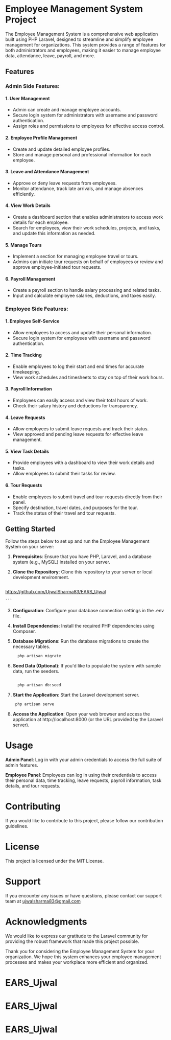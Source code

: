 # Employee Management System Project

The Employee Management System is a comprehensive web application built using PHP Laravel, designed to streamline and simplify employee management for organizations. This system provides a range of features for both administrators and employees, making it easier to manage employee data, attendance, leave, payroll, and more.

## Features

### Admin Side Features:

#### 1. User Management

-   Admin can create and manage employee accounts.
-   Secure login system for administrators with username and password authentication.
-   Assign roles and permissions to employees for effective access control.

#### 2. Employee Profile Management

-   Create and update detailed employee profiles.
-   Store and manage personal and professional information for each employee.

#### 3. Leave and Attendance Management

-   Approve or deny leave requests from employees.
-   Monitor attendance, track late arrivals, and manage absences efficiently.

#### 4. View Work Details

-   Create a dashboard section that enables administrators to access work details for each employee.
-   Search for employees, view their work schedules, projects, and tasks, and update this information as needed.

#### 5. Manage Tours

-   Implement a section for managing employee travel or tours.
-   Admins can initiate tour requests on behalf of employees or review and approve employee-initiated tour requests.

#### 6. Payroll Management

-   Create a payroll section to handle salary processing and related tasks.
-   Input and calculate employee salaries, deductions, and taxes easily.

### Employee Side Features:

#### 1. Employee Self-Service

-   Allow employees to access and update their personal information.
-   Secure login system for employees with username and password authentication.

#### 2. Time Tracking

-   Enable employees to log their start and end times for accurate timekeeping.
-   View work schedules and timesheets to stay on top of their work hours.

#### 3. Payroll Information

-   Employees can easily access and view their total hours of work.
-   Check their salary history and deductions for transparency.

#### 4. Leave Requests

-   Allow employees to submit leave requests and track their status.
-   View approved and pending leave requests for effective leave management.

#### 5. View Task Details

-   Provide employees with a dashboard to view their work details and tasks.
-   Allow employees to submit their tasks for review.

#### 6. Tour Requests

-   Enable employees to submit travel and tour requests directly from their panel.
-   Specify destination, travel dates, and purposes for the tour.
-   Track the status of their travel and tour requests.

## Getting Started

Follow the steps below to set up and run the Employee Management System on your server:

1.  **Prerequisites**: Ensure that you have PHP, Laravel, and a database system (e.g., MySQL) installed on your server.

2.  **Clone the Repository**: Clone this repository to your server or local development environment.

    ```bash
https://github.com/UjwalSharma83/EARS_Ujwal

    ```

3.  **Configuration**: Configure your database connection settings in the .env file.

4.  **Install Dependencies**: Install the required PHP dependencies using Composer.

5.  **Database Migrations**: Run the database migrations to create the necessary tables.

    ```bash
      php artisan migrate

    ```

6.  **Seed Data (Optional)**: If you'd like to populate the system with sample data, run the seeders.

    ```bash

      php artisan db:seed

    ```

7.  **Start the Application**: Start the Laravel development server.

    ```bash
     php artisan serve

    ```

8.  **Access the Application**: Open your web browser and access the application at http://localhost:8000 (or the URL provided by the Laravel server).

# Usage

**Admin Panel**: Log in with your admin credentials to access the full suite of admin features.

**Employee Panel**: Employees can log in using their credentials to access their personal data, time tracking, leave requests, payroll information, task details, and tour requests.

# Contributing

If you would like to contribute to this project, please follow our contribution guidelines.

# License

This project is licensed under the MIT License.

# Support

If you encounter any issues or have questions, please contact our support team at ujwalsharma83@gmail.com

# Acknowledgments

We would like to express our gratitude to the Laravel community for providing the robust framework that made this project possible.

Thank you for considering the Employee Management System for your organization. We hope this system enhances your employee management processes and makes your workplace more efficient and organized.
# EARS_Ujwal
# EARS_Ujwal
# EARS_Ujwal
